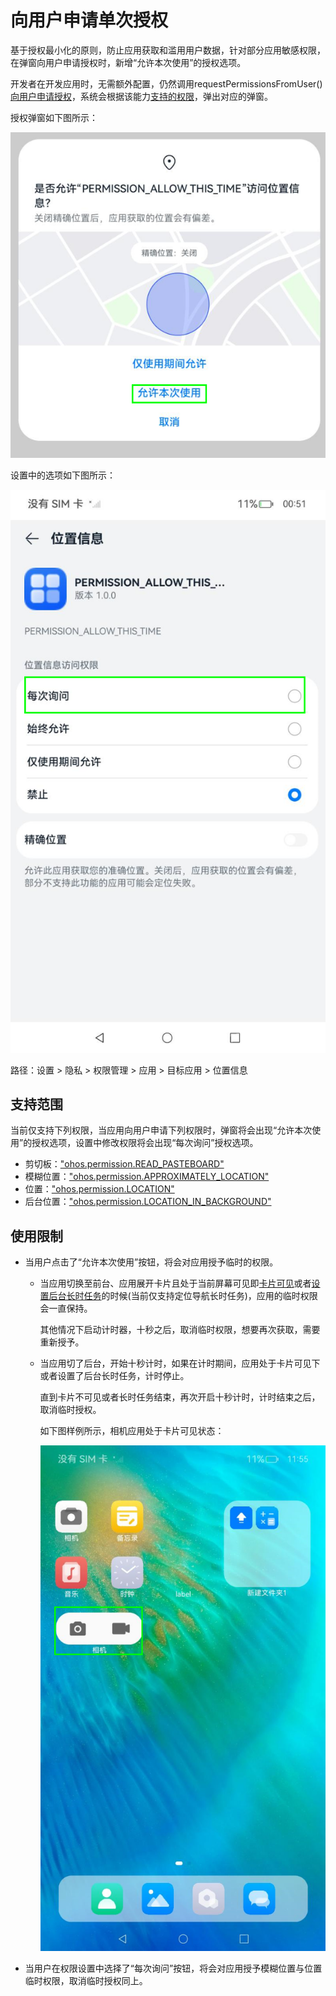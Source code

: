 # 向用户申请单次授权

基于授权最小化的原则，防止应用获取和滥用用户数据，针对部分应用敏感权限，在弹窗向用户申请授权时，新增“允许本次使用”的授权选项。

开发者在开发应用时，无需额外配置，仍然调用requestPermissionsFromUser()[向用户申请授权](request-user-authorization.md)，系统会根据该能力[支持的权限](#支持范围)，弹出对应的弹窗。

授权弹窗如下图所示：

<!--RP1-->
![alt text](figures/allow_this_time.png)

设置中的选项如下图所示：

![alt text](figures/setting_allow_this.png)

路径：设置 > 隐私 > 权限管理 > 应用 > 目标应用 > 位置信息
<!--RP1End-->

## 支持范围

当前仅支持下列权限，当应用向用户申请下列权限时，弹窗将会出现“允许本次使用”的授权选项，设置中修改权限将会出现“每次询问”授权选项。

- 剪切板：<!--RP1-->["ohos.permission.READ_PASTEBOARD"](permissions-for-system-apps.md#ohospermissionread_pasteboard)<!--RP1End-->
- 模糊位置：["ohos.permission.APPROXIMATELY_LOCATION"](permissions-for-all-user.md#ohospermissionapproximately_location)
- 位置：["ohos.permission.LOCATION"](permissions-for-all-user.md#ohospermissionlocation)
- 后台位置：["ohos.permission.LOCATION_IN_BACKGROUND"](permissions-for-all-user.md#ohospermissionlocation_in_background)

## 使用限制

- 当用户点击了“允许本次使用”按钮，将会对应用授予临时的权限。

  - 当应用切换至前台、应用展开卡片且处于当前屏幕可见即[卡片可见](../../form/arkts-ui-widget-lifecycle.md)或者[设置后台长时任务](../../task-management/continuous-task.md#长时任务)的时候(当前仅支持定位导航长时任务)，应用的临时权限会一直保持。

     其他情况下启动计时器，十秒之后，取消临时权限，想要再次获取，需要重新授予。

  - 当应用切了后台，开始十秒计时，如果在计时期间，应用处于卡片可见下或者设置了后台长时任务，计时停止。
  
      直到卡片不可见或者长时任务结束，再次开启十秒计时，计时结束之后，取消临时授权。

      <!--RP2-->
      如下图样例所示，相机应用处于卡片可见状态：

      ![alt text](figures/form_visible.png)
      <!--RP2End-->

- 当用户在权限设置中选择了“每次询问”按钮，将会对应用授予模糊位置与位置临时权限，取消临时授权同上。